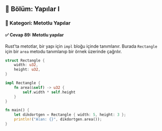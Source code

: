 ## 📘 Bölüm: Yapılar I  
### 🔹 Kategori: Metotlu Yapılar  
#### ✅ Cevap 89: Metotlu yapılar

Rust'ta metotlar, bir yapı için `impl` bloğu içinde tanımlanır. Burada `Rectangle` için bir `area` metodu tanımlanıp bir örnek üzerinde çağrılır.

```rust
struct Rectangle {
    width: u32,
    height: u32,
}

impl Rectangle {
    fn area(&self) -> u32 {
        self.width * self.height
    }
}

fn main() {
    let dikdortgen = Rectangle { width: 5, height: 3 };
    println!("Alan: {}", dikdortgen.area());
}
```
